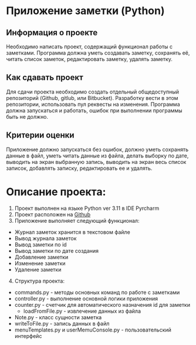 # Приложение заметки (Python)

## Информация о проекте

Необходимо написать проект, содержащий функционал работы с заметками.
Программа должна уметь создавать заметку, сохранять её, читать список
заметок, редактировать заметку, удалять заметку.

## Как сдавать проект

Для сдачи проекта необходимо создать отдельный общедоступный
репозиторий (Github, gitlub, или Bitbucket). Разработку вести в этом
репозитории, использовать пул реквесты на изменения. Программа должна
запускаться и работать, ошибок при выполнении программы быть не должно.

## Критерии оценки

Приложение должно запускаться без ошибок, должно уметь сохранять данные
в файл, уметь читать данные из файла, делать выборку по дате, выводить на
экран выбранную запись, выводить на экран весь список записок, добавлять
записку, редактировать ее и удалять.


# Описание проекта:

1. Проект выполнен на языке Python ver 3.11 в IDE Pyrcharm
2. Проект расположен на [Github](https://github.com/EminGusein/pythonNoteapp.git)
3. Приложение выполняет следующий функционал:
* Журнал заметок хранится в текстовом файле
* Вывод журнала заметок
* Вывод заметки по id
* Вывод заметки по дате создания
* Добавление заметки
* Изменение заметки
* Удаление заметки

4. Структура проекта:
* commands.py - методы основных команд по работе с заметками
* сontroller.py - выполнение основной логики приложения
* counter.py - счетчик для автоматического назначения id для заметки
  * loadFromFile.py - извлечение данных из файла
* Note.py - класс сущности заметка
* writeToFile.py - запись данных в файл
* menuTemplates.py и userMemuConsole.py - пользовательский интерфейс
